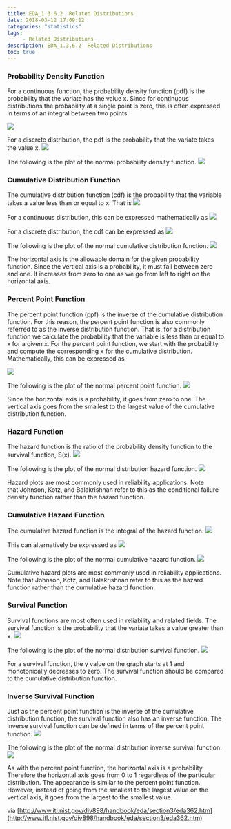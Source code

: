 ```yaml
---
title: EDA_1.3.6.2  Related Distributions
date: 2018-03-12 17:09:12
categories: "statistics"
tags:
     - Related Distributions
description: EDA_1.3.6.2  Related Distributions
toc: true
---
```

### Probability Density Function
For a continuous function, the probability density function (pdf) is the probability that the variate has the value x. Since for continuous distributions the probability at a single point is zero, this is often expressed in terms of an integral between two points.

![](assets/EDA/eda362_1.png)

For a discrete distribution, the pdf is the probability that the variate takes the value x.
![](assets/EDA/eda362_2.png)

The following is the plot of the normal probability density function.
![](assets/EDA/norpdf.gif)

### Cumulative Distribution Function
The cumulative distribution function (cdf) is the probability that the variable takes a value less than or equal to x. That is
![](assets/EDA/eda362_3.png)

For a continuous distribution, this can be expressed mathematically as
![](assets/EDA/eda362_4.png)

For a discrete distribution, the cdf can be expressed as
![](assets/EDA/eda362_5.png)

The following is the plot of the normal cumulative distribution function.
![](assets/EDA/norcdf.gif)

The horizontal axis is the allowable domain for the given probability function. Since the vertical axis is a probability, it must fall between zero and one. It increases from zero to one as we go from left to right on the horizontal axis.

### Percent Point Function
The percent point function (ppf) is the inverse of the cumulative distribution function. For this reason, the percent point function is also commonly referred to as the inverse distribution function. That is, for a distribution function we calculate the probability that the variable is less than or equal to x for a given x. For the percent point function, we start with the probability and compute the corresponding x for the cumulative distribution. Mathematically, this can be expressed as

![](assets/EDA/eda362_6.png)

The following is the plot of the normal percent point function.
![](assets/EDA/norppf.gif)

Since the horizontal axis is a probability, it goes from zero to one. The vertical axis goes from the smallest to the largest value of the cumulative distribution function.

### Hazard Function
The hazard function is the ratio of the probability density function to the survival function, S(x).
![](assets/EDA/eda362_7.png)

The following is the plot of the normal distribution hazard function.
![](assets/EDA/norhaz.gif)

Hazard plots are most commonly used in reliability applications. Note that Johnson, Kotz, and Balakrishnan refer to this as the conditional failure density function rather than the hazard function.

### Cumulative Hazard Function
The cumulative hazard function is the integral of the hazard function.
![](assets/EDA/eda362_8.png)

This can alternatively be expressed as
![](assets/EDA/eda362_9.png)

The following is the plot of the normal cumulative hazard function.
![](assets/EDA/norcha.gif)

Cumulative hazard plots are most commonly used in reliability applications. Note that Johnson, Kotz, and Balakrishnan refer to this as the hazard function rather than the cumulative hazard function.
### Survival Function
Survival functions are most often used in reliability and related fields. The survival function is the probability that the variate takes a value greater than x.
![](assets/EDA/eda362_10.png)

The following is the plot of the normal distribution survival function.
![](assets/EDA/norsurv.gif)

For a survival function, the y value on the graph starts at 1 and monotonically decreases to zero. The survival function should be compared to the cumulative distribution function.
### Inverse Survival Function
Just as the percent point function is the inverse of the cumulative distribution function, the survival function also has an inverse function. The inverse survival function can be defined in terms of the percent point function.
![](assets/EDA/eda362_11.png)

The following is the plot of the normal distribution inverse survival function.
![](assets/EDA/norisurv.gif)

As with the percent point function, the horizontal axis is a probability. Therefore the horizontal axis goes from 0 to 1 regardless of the particular distribution. The appearance is similar to the percent point function. However, instead of going from the smallest to the largest value on the vertical axis, it goes from the largest to the smallest value.

via [http://www.itl.nist.gov/div898/handbook/eda/section3/eda362.htm](http://www.itl.nist.gov/div898/handbook/eda/section3/eda362.htm)
